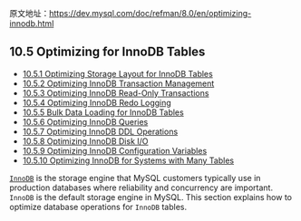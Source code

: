 原文地址：https://dev.mysql.com/doc/refman/8.0/en/optimizing-innodb.html



## 10.5 Optimizing for InnoDB Tables

- [10.5.1 Optimizing Storage Layout for InnoDB Tables](https://dev.mysql.com/doc/refman/8.0/en/optimizing-innodb-storage-layout.html)
- [10.5.2 Optimizing InnoDB Transaction Management](https://dev.mysql.com/doc/refman/8.0/en/optimizing-innodb-transaction-management.html)
- [10.5.3 Optimizing InnoDB Read-Only Transactions](https://dev.mysql.com/doc/refman/8.0/en/innodb-performance-ro-txn.html)
- [10.5.4 Optimizing InnoDB Redo Logging](https://dev.mysql.com/doc/refman/8.0/en/optimizing-innodb-logging.html)
- [10.5.5 Bulk Data Loading for InnoDB Tables](https://dev.mysql.com/doc/refman/8.0/en/optimizing-innodb-bulk-data-loading.html)
- [10.5.6 Optimizing InnoDB Queries](https://dev.mysql.com/doc/refman/8.0/en/optimizing-innodb-queries.html)
- [10.5.7 Optimizing InnoDB DDL Operations](https://dev.mysql.com/doc/refman/8.0/en/optimizing-innodb-ddl-operations.html)
- [10.5.8 Optimizing InnoDB Disk I/O](https://dev.mysql.com/doc/refman/8.0/en/optimizing-innodb-diskio.html)
- [10.5.9 Optimizing InnoDB Configuration Variables](https://dev.mysql.com/doc/refman/8.0/en/optimizing-innodb-configuration-variables.html)
- [10.5.10 Optimizing InnoDB for Systems with Many Tables](https://dev.mysql.com/doc/refman/8.0/en/optimizing-innodb-many-tables.html)



[`InnoDB`](https://dev.mysql.com/doc/refman/8.0/en/innodb-storage-engine.html) is the storage engine that MySQL customers typically use in production databases where reliability and concurrency are important. `InnoDB` is the default storage engine in MySQL. This section explains how to optimize database operations for `InnoDB` tables.
